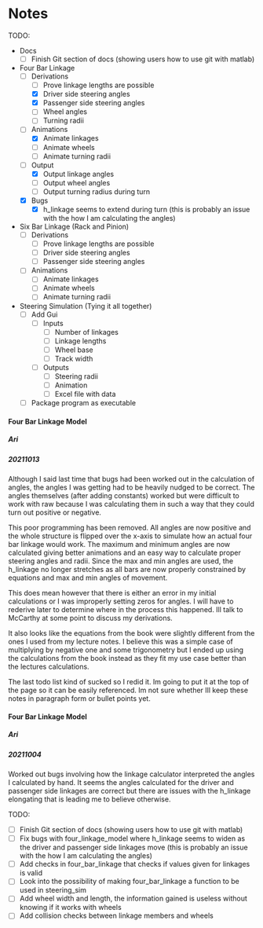# Notes

TODO:
- Docs
    - [ ] Finish Git section of docs (showing users how to use git with matlab)
- Four Bar Linkage
    - [ ] Derivations
        - [ ] Prove linkage lengths are possible
        - [x] Driver side steering angles
        - [x] Passenger side steering angles
        - [ ] Wheel angles
        - [ ] Turning radii
    - [ ] Animations
        - [x] Animate linkages
        - [ ] Animate wheels
        - [ ] Animate turning radii
    - [ ] Output
        - [x] Output linkage angles
        - [ ] Output wheel angles
        - [ ] Output turning radius during turn
    - [x] Bugs
        - [x] h_linkage seems to extend during turn (this is probably an issue with the how I am calculating the angles)
- Six Bar Linkage (Rack and Pinion)
    - [ ] Derivations
        - [ ] Prove linkage lengths are possible
        - [ ] Driver side steering angles
        - [ ] Passenger side steering angles
    - [ ] Animations
        - [ ] Animate linkages
        - [ ] Animate wheels
        - [ ] Animate turning radii
- Steering Simulation (Tying it all together)
    - [ ] Add Gui
        - [ ] Inputs
            - [ ] Number of linkages
            - [ ] Linkage lengths
            - [ ] Wheel base
            - [ ] Track width
        - [ ] Outputs
            - [ ] Steering radii
            - [ ] Animation
            - [ ] Excel file with data
    - [ ] Package program as executable

#### Four Bar Linkage Model
##### Ari
##### 20211013
Although I said last time that bugs had been worked out in the calculation of angles, the angles I was getting had to be heavily nudged to be correct. The angles themselves (after adding constants) worked but were difficult to work with raw because I was calculating them in such a way that they could turn out positive or negative.

This poor programming has been removed. All angles are now positive and the whole structure is flipped over the x-axis to simulate how an actual four bar linkage would work. The maximum and minimum angles are now calculated giving better animations and an easy way to calculate proper steering angles and radii. Since the max and min angles are used, the h_linkage no longer stretches as all bars are now properly constrained by equations and max and min angles of movement.

This does mean however that there is either an error in my initial calculations or I was improperly setting zeros for angles. I will have to rederive later to determine where in the process this happened. Ill talk to McCarthy at some point to discuss my derivations.

It also looks like the equations from the book were slightly different from the ones I used from my lecture notes. I believe this was a simple case of multiplying by negative one and some trigonometry but I ended up using the calculations from the book instead as they fit my use case better than the lectures calculations.

The last todo list kind of sucked so I redid it. Im going to put it at the top of the page so it can be easily referenced. Im not sure whether Ill keep these notes in paragraph form or bullet points yet.

#### Four Bar Linkage Model
##### Ari
##### 20211004
Worked out bugs involving how the linkage calculator interpreted the angles I calculated by hand. It seems the angles calculated for the driver and passenger side linkages are correct but there are issues with the h_linkage elongating that is leading me to believe otherwise.

TODO:
- [ ] Finish Git section of docs (showing users how to use git with matlab)
- [ ] Fix bugs with four_linkage_model where h_linkage seems to widen as the driver and passenger side linkages move (this is probably an issue with the how I am calculating the angles)
- [ ] Add checks in four_bar_linkage that checks if values given for linkages is valid
- [ ] Look into the possibility of making four_bar_linkage a function to be used in steering_sim
- [ ] Add wheel width and length, the information gained is useless without knowing if it works with wheels
- [ ] Add collision checks between linkage members and wheels
